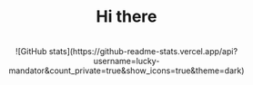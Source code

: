 <h1 align="center">Hi there</h1>
<div align="center">
<br>
<i></i>
![GitHub stats](https://github-readme-stats.vercel.app/api?username=lucky-mandator&count_private=true&show_icons=true&theme=dark)
</div>
<br>

